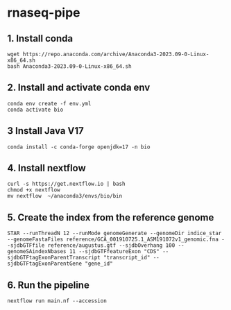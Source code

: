 # rnaseq-pipe

## 1. Install conda
```
wget https://repo.anaconda.com/archive/Anaconda3-2023.09-0-Linux-x86_64.sh
bash Anaconda3-2023.09-0-Linux-x86_64.sh
```

## 2. Install and activate conda env
```
conda env create -f env.yml 
conda activate bio
```

## 3 Install Java V17
```
conda install -c conda-forge openjdk=17 -n bio
```


## 4. Install nextflow
```
curl -s https://get.nextflow.io | bash
chmod +x nextflow
mv nextflow  ~/anaconda3/envs/bio/bin
```

## 5. Create the index from the reference genome 
```
STAR --runThreadN 12 --runMode genomeGenerate --genomeDir indice_star --genomeFastaFiles reference/GCA_001910725.1_ASM191072v1_genomic.fna --sjdbGTFfile reference/augustus.gtf --sjdbOverhang 100 --genomeSAindexNbases 11 --sjdbGTFfeatureExon "CDS" --sjdbGTFtagExonParentTranscript "transcript_id" --sjdbGTFtagExonParentGene "gene_id" 
```

## 6. Run the pipeline
 ```
 nextflow run main.nf --accession 
 ```